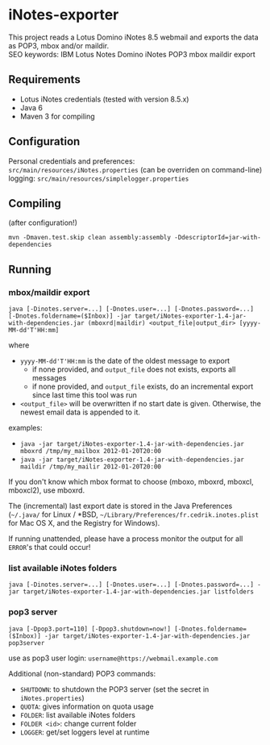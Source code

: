iNotes-exporter
===============

This project reads a Lotus Domino iNotes 8.5 webmail and exports the data as POP3, mbox and/or maildir.  
SEO keywords: IBM Lotus Notes Domino iNotes POP3 mbox maildir export

Requirements
------------
* Lotus iNotes credentials (tested with version 8.5.x)  
* Java 6
* Maven 3 for compiling

Configuration
-------------
Personal credentials and preferences: `src/main/resources/iNotes.properties` (can be overriden on command-line)  
logging: `src/main/resources/simplelogger.properties`

Compiling
---------
(after configuration!)

	mvn -Dmaven.test.skip clean assembly:assembly -DdescriptorId=jar-with-dependencies

Running
-------

### mbox/maildir export

	java [-Dinotes.server=...] [-Dnotes.user=...] [-Dnotes.password=...] [-Dnotes.foldername=($Inbox)] -jar target/iNotes-exporter-1.4-jar-with-dependencies.jar (mboxrd|maildir) <output_file|output_dir> [yyyy-MM-dd'T'HH:mm]

where
* `yyyy-MM-dd'T'HH:mm` is the date of the oldest message to export
	* if none provided, and `output_file` does not exists, exports all messages
	* if none provided, and `output_file` exists, do an incremental export since last time this tool was run
* `<output_file>` will be overwritten if no start date is given. Otherwise, the newest email data is appended to it.

examples:
* `java -jar target/iNotes-exporter-1.4-jar-with-dependencies.jar mboxrd /tmp/my_mailbox 2012-01-20T20:00`
* `java -jar target/iNotes-exporter-1.4-jar-with-dependencies.jar maildir /tmp/my_mailir 2012-01-20T20:00`

If you don't know which mbox format to choose (mboxo, mboxrd, mboxcl, mboxcl2), use mboxrd.

The (incremental) last export date is stored in the Java Preferences (`~/.java/` for Linux / *BSD, `~/Library/Preferences/fr.cedrik.inotes.plist` for Mac OS X, and the Registry for Windows).

If running unattended, please have a process monitor the output for all `ERROR`'s that could occur!

### list available iNotes folders

	java [-Dinotes.server=...] [-Dnotes.user=...] [-Dnotes.password=...] -jar target/iNotes-exporter-1.4-jar-with-dependencies.jar listfolders

### pop3 server

	java [-Dpop3.port=110] [-Dpop3.shutdown=now!] [-Dnotes.foldername=($Inbox)] -jar target/iNotes-exporter-1.4-jar-with-dependencies.jar pop3server

use as pop3 user login: `username@https://webmail.example.com`

Additional (non-standard) POP3 commands:
* `SHUTDOWN`: to shutdown the POP3 server (set the secret in `iNotes.properties`)
* `QUOTA`: gives information on quota usage
* `FOLDER`: list available iNotes folders
* `FOLDER <id>`: change current folder
* `LOGGER`: get/set loggers level at runtime

